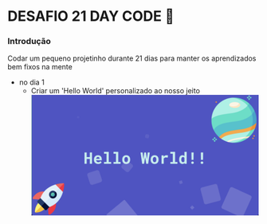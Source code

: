 # DESAFIO 21 DAY CODE 🚀

### Introdução
Codar um pequeno projetinho durante 21 dias para manter os aprendizados bem fixos na mente 
- no dia 1
     - Criar um 'Hello World' personalizado ao nosso jeito
     ![Hello World](img/hello.png)